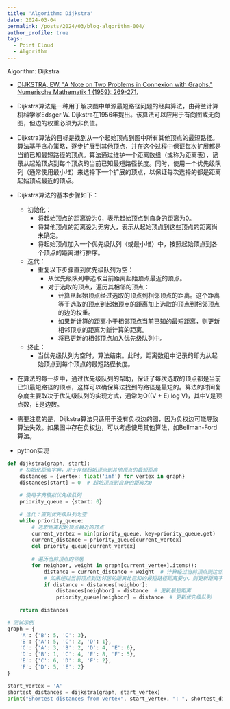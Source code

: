 ```yaml
---
title: 'Algorithm: Dijkstra'
date: 2024-03-04
permalink: /posts/2024/03/blog-algorithm-004/
author_profile: true
tags:
  - Point Cloud
  - Algorithm
---
```


Algorithm: Dijkstra

* [DIJKSTRA, EW. "A Note on Two Problems in Connexion with Graphs." Numerische Mathematik 1 (1959): 269-271.](https://doi.org/10.1007/BF01386390)

* Dijkstra算法是一种用于解决图中单源最短路径问题的经典算法，由荷兰计算机科学家Edsger W. Dijkstra在1956年提出。该算法可以应用于有向图或无向图，但边的权重必须为非负值。
* Dijkstra算法的目标是找到从一个起始顶点到图中所有其他顶点的最短路径。算法基于贪心策略，逐步扩展到其他顶点，并在这个过程中保证每次扩展都是当前已知最短路径的顶点。算法通过维护一个距离数组（或称为距离表），记录从起始顶点到每个顶点的当前已知最短路径长度。同时，使用一个优先级队列（通常使用最小堆）来选择下一个扩展的顶点，以保证每次选择的都是距离起始顶点最近的顶点。

* Dijkstra算法的基本步骤如下：

  * 初始化：
    * 将起始顶点的距离设为0，表示起始顶点到自身的距离为0。
    * 将其他顶点的距离设为无穷大，表示从起始顶点到这些顶点的距离尚未确定。
    * 将起始顶点加入一个优先级队列（或最小堆）中，按照起始顶点到各个顶点的距离进行排序。
  * 迭代：
    * 重复以下步骤直到优先级队列为空：
      * 从优先级队列中选取当前距离起始顶点最近的顶点。
      * 对于选取的顶点，遍历其相邻的顶点：
        * 计算从起始顶点经过选取的顶点到相邻顶点的距离。这个距离等于选取的顶点到起始顶点的距离加上选取的顶点到相邻顶点的边的权重。
        * 如果新计算的距离小于相邻顶点当前已知的最短距离，则更新相邻顶点的距离为新计算的距离。
        * 将已更新的相邻顶点加入优先级队列中。
  * 终止：
    * 当优先级队列为空时，算法结束。此时，距离数组中记录的即为从起始顶点到每个顶点的最短路径长度。

* 在算法的每一步中，通过优先级队列的帮助，保证了每次选取的顶点都是当前已知最短路径的顶点，这样可以确保算法找到的路径是最短的。算法的时间复杂度主要取决于优先级队列的实现方式，通常为O((V + E) log V)，其中V是顶点数，E是边数。
* 需要注意的是，Dijkstra算法只适用于没有负权边的图，因为负权边可能导致算法失效。如果图中存在负权边，可以考虑使用其他算法，如Bellman-Ford算法。

* python实现



```python
def dijkstra(graph, start):
    # 初始化距离字典，用于存储起始顶点到其他顶点的最短距离
    distances = {vertex: float('inf') for vertex in graph}
    distances[start] = 0  # 起始顶点到自身的距离为0
    
    # 使用字典模拟优先级队列
    priority_queue = {start: 0}
    
    # 迭代：直到优先级队列为空
    while priority_queue:
        # 选取距离起始顶点最近的顶点
        current_vertex = min(priority_queue, key=priority_queue.get)
        current_distance = priority_queue[current_vertex]
        del priority_queue[current_vertex]
        
        # 遍历当前顶点的邻居
        for neighbor, weight in graph[current_vertex].items():
            distance = current_distance + weight  # 计算经过当前顶点到达邻居的距离
            # 如果经过当前顶点到达邻居的距离比已知的最短路径距离要小，则更新距离字典和优先级队列
            if distance < distances[neighbor]:
                distances[neighbor] = distance  # 更新最短距离
                priority_queue[neighbor] = distance  # 更新优先级队列
    
    return distances

# 测试示例
graph = {
    'A': {'B': 5, 'C': 3},
    'B': {'A': 5, 'C': 2, 'D': 1},
    'C': {'A': 3, 'B': 2, 'D': 4, 'E': 6},
    'D': {'B': 1, 'C': 4, 'E': 8, 'F': 5},
    'E': {'C': 6, 'D': 8, 'F': 2},
    'F': {'D': 5, 'E': 2}
}

start_vertex = 'A'
shortest_distances = dijkstra(graph, start_vertex)
print("Shortest distances from vertex", start_vertex, ": ", shortest_distances)
```